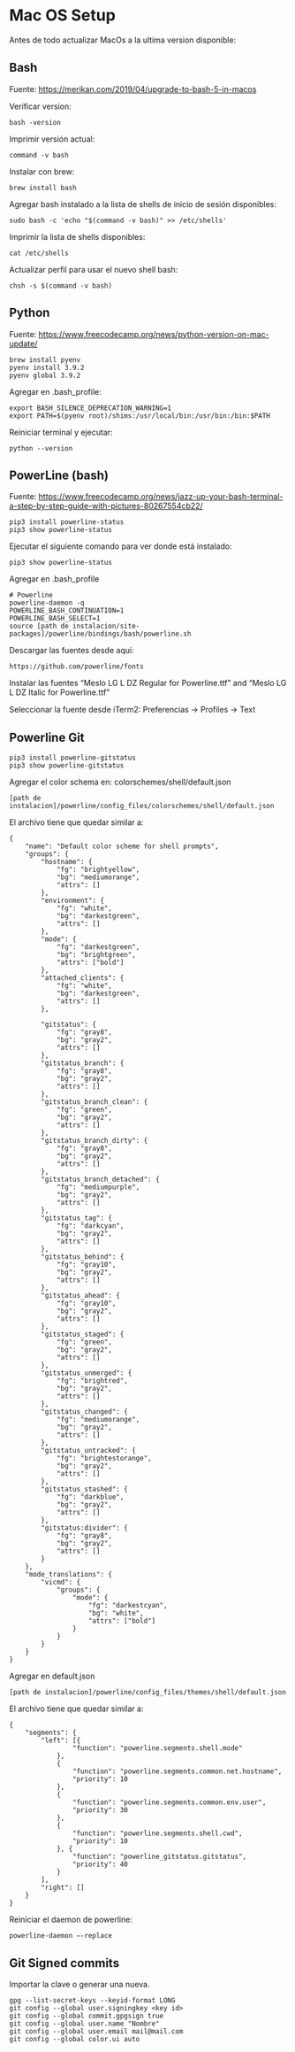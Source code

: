 # Mac OS Setup

Antes de todo actualizar MacOs a la ultima version disponible:

## Bash
Fuente: https://merikan.com/2019/04/upgrade-to-bash-5-in-macos

Verificar version:
```
bash -version
```
Imprimir versión actual:
```
command -v bash
```
Instalar con brew:
```
brew install bash
```
Agregar bash instalado a la lista de shells de inicio de sesión disponibles:
```
sudo bash -c 'echo "$(command -v bash)" >> /etc/shells'
```
Imprimir la lista de shells disponibles:
```
cat /etc/shells
```
Actualizar perfil para usar el nuevo shell bash:
```
chsh -s $(command -v bash)
```

## Python

Fuente: https://www.freecodecamp.org/news/python-version-on-mac-update/

```
brew install pyenv
pyenv install 3.9.2 
pyenv global 3.9.2
```

Agregar en .bash_profile:
```
export BASH_SILENCE_DEPRECATION_WARNING=1
export PATH=$(pyenv root)/shims:/usr/local/bin:/usr/bin:/bin:$PATH
```

Reiniciar terminal y ejecutar:
```
python --version
```

## PowerLine (bash)

Fuente: https://www.freecodecamp.org/news/jazz-up-your-bash-terminal-a-step-by-step-guide-with-pictures-80267554cb22/

```
pip3 install powerline-status
pip3 show powerline-status
```

Ejecutar el siguiente comando para ver donde está instalado:
```
pip3 show powerline-status
```

Agregar en .bash_profile
```
# Powerline
powerline-daemon -q
POWERLINE_BASH_CONTINUATION=1
POWERLINE_BASH_SELECT=1
source [path de instalacion/site-packages]/powerline/bindings/bash/powerline.sh
```

Descargar las fuentes desde aquí:
```
https://github.com/powerline/fonts
```
Instalar las fuentes “Meslo LG L DZ Regular for Powerline.ttf” and “Meslo LG L DZ Italic for Powerline.ttf”

Seleccionar la fuente desde iTerm2: Preferencias -> Profiles -> Text

## Powerline Git

```
pip3 install powerline-gitstatus
pip3 show powerline-gitstatus
```

Agregar el color schema en: colorschemes/shell/default.json
```
[path de instalacion]/powerline/config_files/colorschemes/shell/default.json

```

El archivo tiene que quedar similar a:
```
{
	"name": "Default color scheme for shell prompts",
	"groups": {
		"hostname": {
			"fg": "brightyellow",
			"bg": "mediumorange",
			"attrs": []
		},
		"environment": {
			"fg": "white",
			"bg": "darkestgreen",
			"attrs": []
		},
		"mode": {
			"fg": "darkestgreen",
			"bg": "brightgreen",
			"attrs": ["bold"]
		},
		"attached_clients": {
			"fg": "white",
			"bg": "darkestgreen",
			"attrs": []
		},

		"gitstatus": {
			"fg": "gray8",
			"bg": "gray2",
			"attrs": []
		},
		"gitstatus_branch": {
			"fg": "gray8",
			"bg": "gray2",
			"attrs": []
		},
		"gitstatus_branch_clean": {
			"fg": "green",
			"bg": "gray2",
			"attrs": []
		},
		"gitstatus_branch_dirty": {
			"fg": "gray8",
			"bg": "gray2",
			"attrs": []
		},
		"gitstatus_branch_detached": {
			"fg": "mediumpurple",
			"bg": "gray2",
			"attrs": []
		},
		"gitstatus_tag": {
			"fg": "darkcyan",
			"bg": "gray2",
			"attrs": []
		},
		"gitstatus_behind": {
			"fg": "gray10",
			"bg": "gray2",
			"attrs": []
		},
		"gitstatus_ahead": {
			"fg": "gray10",
			"bg": "gray2",
			"attrs": []
		},
		"gitstatus_staged": {
			"fg": "green",
			"bg": "gray2",
			"attrs": []
		},
		"gitstatus_unmerged": {
			"fg": "brightred",
			"bg": "gray2",
			"attrs": []
		},
		"gitstatus_changed": {
			"fg": "mediumorange",
			"bg": "gray2",
			"attrs": []
		},
		"gitstatus_untracked": {
			"fg": "brightestorange",
			"bg": "gray2",
			"attrs": []
		},
		"gitstatus_stashed": {
			"fg": "darkblue",
			"bg": "gray2",
			"attrs": []
		},
		"gitstatus:divider": {
			"fg": "gray8",
			"bg": "gray2",
			"attrs": []
		}
	},
	"mode_translations": {
		"vicmd": {
			"groups": {
				"mode": {
					"fg": "darkestcyan",
					"bg": "white",
					"attrs": ["bold"]
				}
			}
		}
	}
}
```

Agregar en default.json
```
[path de instalacion]/powerline/config_files/themes/shell/default.json

```

El archivo tiene que quedar similar a:
```
{
	"segments": {
		"left": [{
				"function": "powerline.segments.shell.mode"
			},
			{
				"function": "powerline.segments.common.net.hostname",
				"priority": 10
			},
			{
				"function": "powerline.segments.common.env.user",
				"priority": 30
			},
			{
				"function": "powerline.segments.shell.cwd",
				"priority": 10
			}, {
				"function": "powerline_gitstatus.gitstatus",
				"priority": 40
			}
		],
		"right": []
	}
}
```

Reiniciar el daemon de powerline:
```
powerline-daemon —-replace
```

## Git Signed commits
Importar la clave o generar una nueva.

```
gpg --list-secret-keys --keyid-format LONG
git config --global user.signingkey <key id>
git config --global commit.gpgsign true
git config --global user.name "Nombre"
git config --global user.email mail@mail.com
git config --global color.ui auto
```
